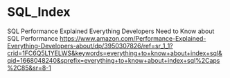 # SQL_Index

SQL Performance Explained Everything Developers Need to Know about SQL Performance
https://www.amazon.com/Performance-Explained-Everything-Developers-about/dp/3950307826/ref=sr_1_1?crid=1FC6Q5L1YELWS&keywords=everything+to+know+about+index+sql&qid=1668048240&sprefix=everything+to+know+about+index+sql%2Caps%2C85&sr=8-1
